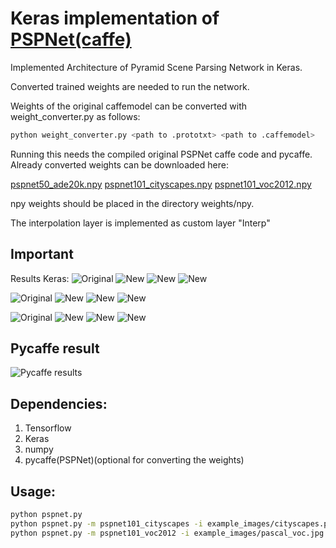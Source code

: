 # Keras implementation of [PSPNet(caffe)](https://github.com/hszhao/PSPNet)

Implemented Architecture of Pyramid Scene Parsing Network in Keras.

Converted trained weights are needed to run the network.

Weights of the original caffemodel can be converted with weight_converter.py as follows:

```bash
python weight_converter.py <path to .prototxt> <path to .caffemodel>
```

Running this needs the compiled original PSPNet caffe code and pycaffe.
Already converted weights can be downloaded here:

[pspnet50_ade20k.npy](https://www.dropbox.com/s/ms8afun494dlh1t/pspnet50_ade20k.npy?dl=0)
[pspnet101_cityscapes.npy](https://www.dropbox.com/s/b21j6hi6qql90l0/pspnet101_cityscapes.npy?dl=0)
[pspnet101_voc2012.npy](https://www.dropbox.com/s/xkjmghsbn6sfj9k/pspnet101_voc2012.npy?dl=0)

npy weights should be placed in the directory weights/npy.

The interpolation layer is implemented as custom layer "Interp"

## Important

Results Keras:
![Original](example_images/ade20k.jpg)
![New](example_results/ade20k_seg.jpg)
![New](example_results/ade20k_seg_blended.jpg)
![New](example_results/ade20k_probs.jpg)

![Original](example_images/cityscapes.png)
![New](example_results/cityscapes_seg.jpg)
![New](example_results/cityscapes_seg_blended.jpg)
![New](example_results/cityscapes_probs.jpg)

![Original](example_images/pascal_voc.jpg)
![New](example_results/pascal_voc_seg.jpg)
![New](example_results/pascal_voc_seg_blended.jpg)
![New](example_results/pascal_voc_probs.jpg)

## Pycaffe result
![Pycaffe results](example_results/ade20k_seg_pycaffe.jpg)
## Dependencies:
1. Tensorflow
2. Keras
3. numpy
4. pycaffe(PSPNet)(optional for converting the weights)


## Usage:

```bash
python pspnet.py
python pspnet.py -m pspnet101_cityscapes -i example_images/cityscapes.png -o example_results/cityscapes.jpg
python pspnet.py -m pspnet101_voc2012 -i example_images/pascal_voc.jpg -o example_results/pascal_voc.jpg
```
